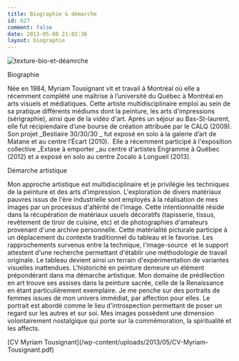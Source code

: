 ```yaml
---
title: Biographie & démarche
id: 627
comment: false
date: 2013-05-08 21:02:36
layout: biographie
---
```


![texture-bio-et-déamrche](/wp-content/uploads/2013/05/texture-bio-et-demarche.png)
<div class="one_half">

Biographie
    
Née en 1984, Myriam Tousignant vit et travail à Montréal où elle a récemment complété une maîtrise à l’université du Québec à Montréal en arts visuels et médiatiques. Cette artiste multidisciplinaire emploi au sein de sa pratique différents médiums dont la peinture, les arts d'impressions (sérigraphie), ainsi que de la vidéo d'art. Après un séjour au Bas-St-laurent, elle fut récipiendaire d’une bourse de création attribuée par le CALQ (2009). Son projet _Bestiaire 30/30/30 _ fut exposé en solo à la galerie d’art de Matane et au centre l’Écart (2010).  Elle a récemment participé à l'exposition collective _Extase à emporter _au centre d'artistes Engramme à Québec (2012) et a exposé en solo au centre Zocalo à Longueil (2013).

</div>
<div class="one_half last">

Démarche artistique
    
Mon approche artistique est multidisciplinaire et je privilégie les techniques de la peinture et des arts d’impression. L'exploration de divers matériaux pauvres issus de l'ère industrielle sont employés à la réalisation de mes images par un processus d'altérité de l'image. Cette intentionnalité réside dans la récupération de matériaux usuels décoratifs (tapisserie, tissus, revêtement de tiroir de cuisine, etc) et de photographies d'amateurs provenant d'une archive personnelle. Cette matérialité picturale participe à un déplacement du contexte traditionnel du tableau et le favorise. Les rapprochements survenus entre la technique, l'image-source  et le support attestent d'une recherche permettant d'établir une méthodologie de travail originale. Le tableau devient ainsi un terrain d'expérimentation de variantes visuelles inattendues. L'historicité en peinture demeure un élément prépondérant dans ma démarche artistique. Mon domaine de prédilection en art trouve ses assises dans la peinture sacrée, celle de la Renaissance en étant particulièrement exemplaire. Je me penche sur des portraits de femmes issues de mon univers immédiat, par affection pour elles. Le portrait est abordé comme le lieu d'introspection permettant de poser un regard sur les autres et sur soi. Mes images possèdent une dimension volontairement nostalgique qui porte sur la commémoration, la spiritualité et les affects.

</div>
<div class="clearboth"></div>
[CV Myriam Tousignant](/wp-content/uploads/2013/05/CV-Myriam-Tousignant.pdf)
